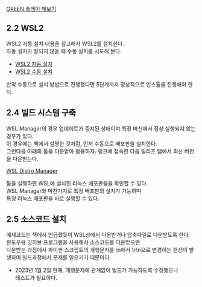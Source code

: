 
[GREEN 플레이 해보기](https://webmsx.org/?ROM=https://github.com/pdpdds/ubox_example/releases/download/v1.0/green.rom)

## 2.2 WSL2
WSL2 자동 설치 내용을 참고해서 WSL2를 설치한다.   
자동 설치가 잘되지 않을 때 수동 설치를 시도해 본다.   

* [WSL2 자동 설치](https://learn.microsoft.com/ko-kr/windows/wsl/install)
* [WSL2 수동 설치](https://docs.microsoft.com/ko-kr/windows/wsl/install-manual)

만약 수동으로 설치 방법으로 진행했다면 5단계까지 정상적으로 인스톨을 진행해야 한다. 

## 2.4 빌드 시스템 구축
WSL Manager의 경우 업데이트가 중지된 상태이며 특정 머신에서 정상 실행되지 않는 경우가 있다.   
이 경우에는 책에서 설명한 것처럼, 먼저 수동으로 배포판을 설치한다.   
그런다음 아래의 툴을 다운받아 활용하자.
링크에 접속한 다음 릴리즈 탭에서 최신 버전을 다운받는다.

[WSL Distro Manager](https://github.com/bostrot/wsl2-distro-manager)

툴을 실행하면 WSL에 설치된 리눅스 배포판들을 확인할 수 있다.  
WSL Manager와 마찬가지로 특정 배포판의 설치가 가능하며  
특정 리눅스 배포판을 바로 실행할 수 있다.

## 2.5 소스코드 설치  
예제코드는 책에서 언급했듯이 WSL상에서 다운받거나 압축파일로 다운받도록 한다.   
윈도우용 깃허브 프로그램을 사용해서 소스코드를 다운받으면   
다운받는 과정에서 파이썬 스크립트의 개행문자를 \n에서 \r\n으로 변경하는 현상이 발생하여 
빌드과정에서 문제를 일으키기 때문이다.    

* 2023년 1월 2일 현재, 개행문자에 관계없이 빌드가 가능하도록 수정했으나  
테스트가 필요하다.   
